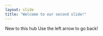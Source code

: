 ```yaml
---
layout: slide
title: "Welcome to our second slide!"
---
```

New to this hub
Use the left arrow to go back!
